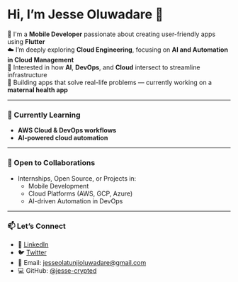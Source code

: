 # Hi, I’m Jesse Oluwadare 👋

🚀 I'm a **Mobile Developer** passionate about creating user-friendly apps using **Flutter**  
☁️ I’m deeply exploring **Cloud Engineering**, focusing on **AI and Automation in Cloud Management**  
🧠 Interested in how **AI**, **DevOps**, and **Cloud** intersect to streamline infrastructure  
📱 Building apps that solve real-life problems — currently working on a **maternal health app**

---

### 🌱 Currently Learning
- **AWS Cloud & DevOps workflows**
- **AI-powered cloud automation**

---

### 💼 Open to Collaborations
- Internships, Open Source, or Projects in:
  - Mobile Development
  - Cloud Platforms (AWS, GCP, Azure)
  - AI-driven Automation in DevOps
---

### 📫 Let’s Connect
- 💼 [LinkedIn](https://www.linkedin.com/in/jesse-oluwadare-74630b2a7/)
- 🐦 [Twitter](https://twitter.com/jessedare_)
- 💌 Email: jesseolatunjioluwadare@gmail.com
- 💻 GitHub: [@jesse-crypted](https://github.com/jesse-crypted)



